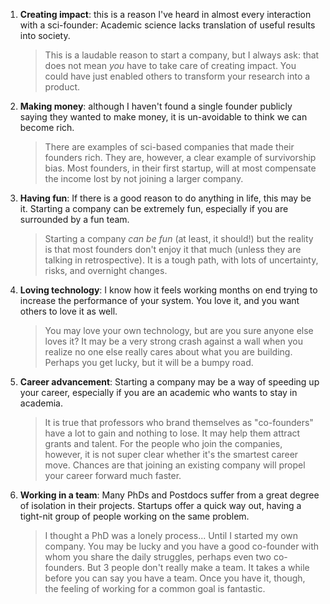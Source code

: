 1. **Creating impact**: this is a reason I've heard in almost every interaction with a sci-founder: Academic science lacks translation of useful results into society.
   > This is a laudable reason to start a company, but I always ask: that does not mean *you* have to take care of creating impact. You could have just enabled others to transform your research into a product.
2. **Making money**: although I haven't found a single founder publicly saying they wanted to make money, it is un-avoidable to think we can become rich. 
   > There are examples of sci-based companies that made their founders rich. They are, however, a clear example of survivorship bias. Most founders, in their first startup, will at most compensate the income lost by not joining a larger company. 
3. **Having fun**: If there is a good reason to do anything in life, this may be it. Starting a company can be extremely fun, especially if you are surrounded by a fun team. 
   > Starting a company *can be fun* (at least, it should!) but the reality is that most founders don't enjoy it that much (unless they are talking in retrospective). It is a tough path, with lots of uncertainty, risks, and overnight changes. 
4. **Loving technology**: I know how it feels working months on end trying to increase the performance of your system. You love it, and you want others to love it as well. 
   > You may love your own technology, but are you sure anyone else loves it? It may be a very strong crash against a wall when you realize no one else really cares about what you are building. Perhaps you get lucky, but it will be a bumpy road. 
6. **Career advancement**: Starting a company may be a way of speeding up your career, especially if you are an academic who wants to stay in academia.
   > It is true that professors who brand themselves as "co-founders" have a lot to gain and nothing to lose. It may help them attract grants and talent. For the people who join the companies, however, it is not super clear whether it's the smartest career move. Chances are that joining an existing company will propel your career forward much faster. 
7. **Working in a team**: Many PhDs and Postdocs suffer from a great degree of isolation in their projects. Startups offer a quick way out, having a tight-nit group of people working on the same problem. 
   > I thought a PhD was a lonely process... Until I started my own company. You may be lucky and you have a good co-founder with whom you share the daily struggles, perhaps even two co-founders. But 3 people don't really make a team. It takes a while before you can say you have a team. Once you have it, though, the feeling of working for a common goal is fantastic. 





